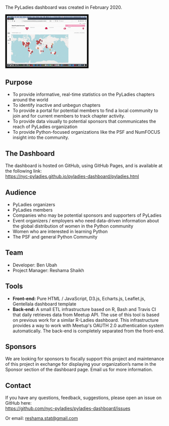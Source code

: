 The PyLadies dashboard was created in February 2020.  

<p>
 <a>
  <img src="../assets/images/3q744c.gif" width="50%" height="50%" style="padding:1px;border:thick solid black;" > 
  </a>
</p>


## Purpose
- To provide informative, real-time statistics on the PyLadies chapters around the world 
- To identify inactive and unbegun chapters
- To provide a portal for potential members to find a local community to join and for current members to track chapter activity.
- To provide data visually to potential sponsors that communicates the reach of PyLadies organization
- To provide Python-focused organizations like the PSF and NumFOCUS insight into the community.  

## The Dashboard

The dashboard is hosted on GitHub, using GitHub Pages, and is available at the following link:  
https://nyc-pyladies.github.io/pyladies-dashboard/pyladies.html

## Audience
- PyLadies organizers
- PyLadies members
- Companies who may be potential sponsors and supporters of PyLadies
- Event organizers / employers who need data-driven information about the global distribution of women in the Python community
- Women who are interested in learning Python
- The PSF and general Python Community

## Team
- Developer: Ben Ubah
- Project Manager:  Reshama Shaikh

## Tools
- **Front-end:** Pure HTML / JavaScript, D3.js, Echarts.js, Leaflet.js, Gentellala dashboard template
- **Back-end:** A small ETL infrastructure based on R, Bash and Travis CI that daily retrieves data from Meetup API. The use of this tool is based on previous work for a similar R-Ladies dashboard. This infrastructure provides a way to work with Meetup's OAUTH 2.0 authentication system automatically. The back-end is completely separated from the front-end. 

## Sponsors
We are looking for sponsors to fiscally support this project and maintenance of this project in exchange for displaying your organization’s name in the Sponsor section of the dashboard page.  Email us for more information.  


## Contact
If you have any questions, feedback, suggestions, please open an issue on GitHub here:  
https://github.com/nyc-pyladies/pyladies-dashboard/issues

Or email:  reshama.stat@gmail.com


